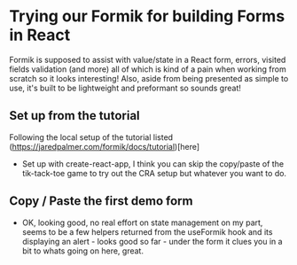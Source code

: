 # Trying our Formik for building Forms in React

Formik is supposed to assist with value/state in a React form, errors, visited fields validation (and more) all of which is kind of a pain when working from scratch so it looks interesting! Also, aside from being presented as simple to use, it's built to be lightweight and preformant so sounds great!

## Set up from the tutorial
 Following the local setup of the tutorial listed (https://jaredpalmer.com/formik/docs/tutorial)[here]
  - Set up with create-react-app, I think you can skip the copy/paste of the tik-tack-toe game to try out the CRA setup but whatever you want to do. 

## Copy / Paste the first demo form
  - OK, looking good, no real effort on state management on my part, seems to be a few helpers returned from the useFormik hook and its displaying an alert - looks good so far - under the form it clues you in a bit to whats going on here, great.
  
